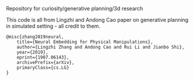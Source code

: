 Repository for curiosity/generative planning/3d research

This code is all from Lingzhi and Andong Cao paper on generative planning in simulated setting - all credit to them. 

```
@misc{zhang2019neural,
    title={Neural Embedding for Physical Manipulations},
    author={Lingzhi Zhang and Andong Cao and Rui Li and Jianbo Shi},
    year={2019},
    eprint={1907.06143},
    archivePrefix={arXiv},
    primaryClass={cs.LG}
}
```